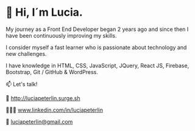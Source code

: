 # 👋 Hi, I´m Lucia.

My journey as a Front End Developer began 2 years ago and since then I have been continuously improving my skills.

I consider myself a fast learner who is passionate about technology and new challenges.

I have knowledge in HTML, CSS, JavaScript, JQuery, React JS, Firebase, Bootstrap, Git / GitHub & WordPress.


📫 Let's talk!


💼 http://luciapeterlin.surge.sh

👩🏻‍💻 www.linkedin.com/in/luciapeterlin

📮 luciapeterlin@gmail.com 
